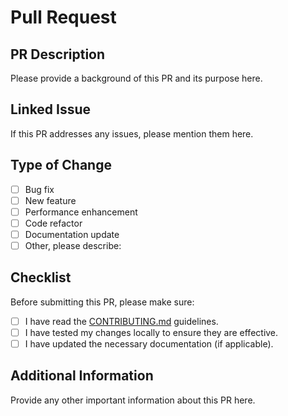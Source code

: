 # Pull Request

## PR Description

Please provide a background of this PR and its purpose here.

## Linked Issue

If this PR addresses any issues, please mention them here.

## Type of Change

- [ ] Bug fix
- [ ] New feature
- [ ] Performance enhancement
- [ ] Code refactor
- [ ] Documentation update
- [ ] Other, please describe:

## Checklist

Before submitting this PR, please make sure:

- [ ] I have read the [CONTRIBUTING.md](../CONTRIBUTING.md) guidelines.
- [ ] I have tested my changes locally to ensure they are effective.
- [ ] I have updated the necessary documentation (if applicable).

## Additional Information

Provide any other important information about this PR here.
